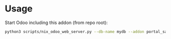 # Usage

Start Odoo including this addon (from repo root):

```bash
python3 scripts/nix_odoo_web_server.py --db-name mydb --addon portal_sale_order_search
```
